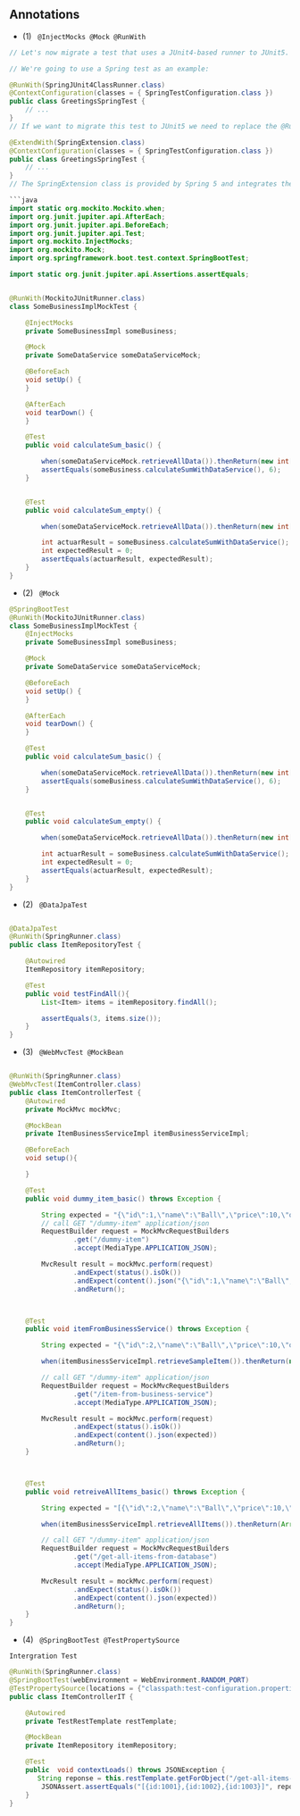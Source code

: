 Annotations
-----

* (1) ``` @InjectMocks @Mock @RunWith```

```java
// Let's now migrate a test that uses a JUnit4-based runner to JUnit5.

// We're going to use a Spring test as an example:

@RunWith(SpringJUnit4ClassRunner.class)
@ContextConfiguration(classes = { SpringTestConfiguration.class })
public class GreetingsSpringTest {
    // ...
}
// If we want to migrate this test to JUnit5 we need to replace the @RunWith annotation with the new @ExtendWith:

@ExtendWith(SpringExtension.class)
@ContextConfiguration(classes = { SpringTestConfiguration.class })
public class GreetingsSpringTest {
    // ...
}
// The SpringExtension class is provided by Spring 5 and integrates the Spring TestContext Framework into JUnit 5. The @ExtendWith annotation accepts // any class that implements the Extension interface.

```java
import static org.mockito.Mockito.when;
import org.junit.jupiter.api.AfterEach;
import org.junit.jupiter.api.BeforeEach;
import org.junit.jupiter.api.Test;
import org.mockito.InjectMocks;
import org.mockito.Mock;
import org.springframework.boot.test.context.SpringBootTest;

import static org.junit.jupiter.api.Assertions.assertEquals;


@RunWith(MockitoJUnitRunner.class)
class SomeBusinessImplMockTest {

    @InjectMocks
    private SomeBusinessImpl someBusiness;

    @Mock
    private SomeDataService someDataServiceMock;

    @BeforeEach
    void setUp() {
    }

    @AfterEach
    void tearDown() {
    }

    @Test
    public void calculateSum_basic() {

        when(someDataServiceMock.retrieveAllData()).thenReturn(new int[]{1, 2, 3});
        assertEquals(someBusiness.calculateSumWithDataService(), 6);
    }


    @Test
    public void calculateSum_empty() {

        when(someDataServiceMock.retrieveAllData()).thenReturn(new int[]{});

        int actuarResult = someBusiness.calculateSumWithDataService();
        int expectedResult = 0;
        assertEquals(actuarResult, expectedResult);
    }
}

```


* (2) ``` @Mock```
```java
@SpringBootTest
@RunWith(MockitoJUnitRunner.class)
class SomeBusinessImplMockTest {
    @InjectMocks
    private SomeBusinessImpl someBusiness;

    @Mock
    private SomeDataService someDataServiceMock;

    @BeforeEach
    void setUp() {
    }

    @AfterEach
    void tearDown() {
    }

    @Test
    public void calculateSum_basic() {

        when(someDataServiceMock.retrieveAllData()).thenReturn(new int[]{1, 2, 3});
        assertEquals(someBusiness.calculateSumWithDataService(), 6);
    }


    @Test
    public void calculateSum_empty() {

        when(someDataServiceMock.retrieveAllData()).thenReturn(new int[]{});

        int actuarResult = someBusiness.calculateSumWithDataService();
        int expectedResult = 0;
        assertEquals(actuarResult, expectedResult);
    }
}

```

* (2) ``` @DataJpaTest```
```java

@DataJpaTest
@RunWith(SpringRunner.class)
public class ItemRepositoryTest {

    @Autowired
    ItemRepository itemRepository;

    @Test
    public void testFindAll(){
        List<Item> items = itemRepository.findAll();

        assertEquals(3, items.size());
    }
}

```


* (3) ``` @WebMvcTest @MockBean```
```java

@RunWith(SpringRunner.class)
@WebMvcTest(ItemController.class)
public class ItemControllerTest {
    @Autowired
    private MockMvc mockMvc;

    @MockBean
    private ItemBusinessServiceImpl itemBusinessServiceImpl;

    @BeforeEach
    void setup(){

    }

    @Test
    public void dummy_item_basic() throws Exception {

        String expected = "{\"id\":1,\"name\":\"Ball\",\"price\":10,\"quantitiy\":100}";
        // call GET "/dummy-item" application/json
        RequestBuilder request = MockMvcRequestBuilders
                .get("/dummy-item")
                .accept(MediaType.APPLICATION_JSON);

        MvcResult result = mockMvc.perform(request)
                .andExpect(status().isOk())
                .andExpect(content().json("{\"id\":1,\"name\":\"Ball\",\"price\":10,\"quantitiy\":100}"))
                .andReturn();



    @Test
    public void itemFromBusinessService() throws Exception {

        String expected = "{\"id\":2,\"name\":\"Ball\",\"price\":10,\"quantitiy\":10}";

        when(itemBusinessServiceImpl.retrieveSampleItem()).thenReturn(new Item(2, "Ball", 10, 10 ));

        // call GET "/dummy-item" application/json
        RequestBuilder request = MockMvcRequestBuilders
                .get("/item-from-business-service")
                .accept(MediaType.APPLICATION_JSON);

        MvcResult result = mockMvc.perform(request)
                .andExpect(status().isOk())
                .andExpect(content().json(expected))
                .andReturn();
    }



    @Test
    public void retreiveAllItems_basic() throws Exception {

        String expected = "[{\"id\":2,\"name\":\"Ball\",\"price\":10,\"quantitiy\":10}]";

        when(itemBusinessServiceImpl.retrieveAllItems()).thenReturn(Arrays.asList(new Item(2, "Ball", 10, 10 )));

        // call GET "/dummy-item" application/json
        RequestBuilder request = MockMvcRequestBuilders
                .get("/get-all-items-from-database")
                .accept(MediaType.APPLICATION_JSON);

        MvcResult result = mockMvc.perform(request)
                .andExpect(status().isOk())
                .andExpect(content().json(expected))
                .andReturn();
    }
}


```

* (4) ``` @SpringBootTest @TestPropertySource```
```
Intergration Test

```
```java
@RunWith(SpringRunner.class)
@SpringBootTest(webEnvironment = WebEnvironment.RANDOM_PORT)
@TestPropertySource(locations = {"classpath:test-configuration.properties"})
public class ItemControllerIT {

    @Autowired
    private TestRestTemplate restTemplate;

    @MockBean
    private ItemRepository itemRepository;

    @Test
    public  void contextLoads() throws JSONException {
       String reponse = this.restTemplate.getForObject("/get-all-items-from-database", String.class);
        JSONAssert.assertEquals("[{id:1001},{id:1002},{id:1003}]", reponse, false);
    }
}

````

